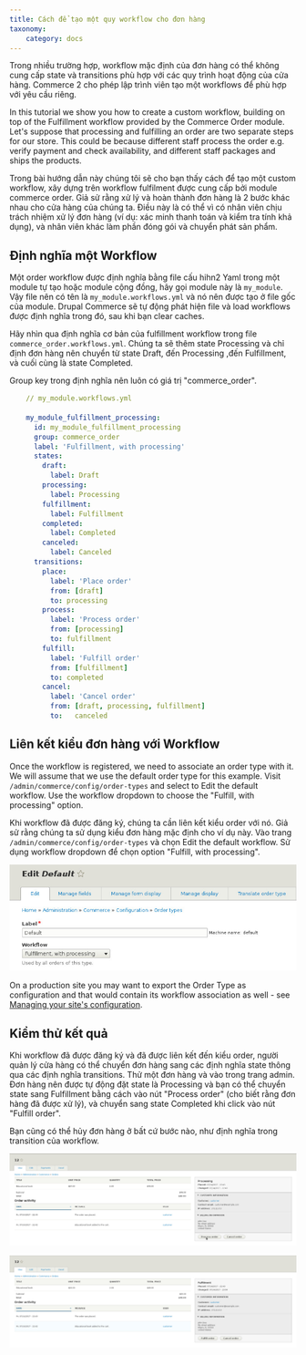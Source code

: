 ```yaml
---
title: Cách để tạo một quy workflow cho đơn hàng
taxonomy:
    category: docs
---
```


Trong nhiều trường hợp, workflow mặc định của đơn hàng có thể không cung cấp state và transitions phù hợp với các quy trình hoạt động của cửa hàng. Commerce 2 cho phép lập trình viên tạo một workflows để phù hợp với yêu cầu riêng.

In this tutorial we show you how to create a custom workflow, building on top of the Fulfillment workflow provided by the Commerce Order module. Let's suppose that processing and fulfilling an order are two separate steps for our store. This could be because different staff process the order e.g. verify payment and check availability, and different staff packages and ships the products.

Trong bài hướng dẫn này chúng tôi sẽ cho bạn thấy cách để tạo một custom workflow, xây dựng trên workflow fulfilment được cung cấp bởi module commerce order. Giả sử rằng xử lý và hoàn thành đơn hàng là 2 bước khác nhau cho cửa hàng của chúng ta. Điều này là có thể vì có nhân viên chịu trách nhiệm xử lý đơn hàng (ví dụ: xác minh thanh toán và kiểm tra tính khả dụng), và nhân viên khác làm phần đóng gói và chuyển phát sản phẩm.

Định nghĩa một Workflow
-------------------

Một order workflow được định nghĩa bằng file cấu hihn2 Yaml trong một module tự tạo hoặc module cộng  đồng, hãy gọi module này là ``my_module``. Vậy file nên có tên là ``my_module.workflows.yml`` và nó nên được tạo ở file gốc của module. Drupal Commerce sẽ tự động phát hiện file và load workflows được định nghĩa trong đó, sau khi bạn clear caches.

Hãy nhìn qua định nghĩa cơ bản của fulfillment workflow trong file ``commerce_order.workflows.yml``. Chúng ta sẽ thêm state Processing và chỉ định đơn hàng nên chuyển từ state Draft, đến Processing ,đến Fulfillment, và cuối cùng là state Completed.

Group key trong định nghĩa nên luôn có giá trị "commerce_order".

```yaml
    // my_module.workflows.yml

    my_module_fulfillment_processing:
      id: my_module_fulfillment_processing
      group: commerce_order
      label: 'Fulfillment, with processing'
      states:
        draft:
          label: Draft
        processing:
          label: Processing
        fulfillment:
          label: Fulfillment
        completed:
          label: Completed
        canceled:
          label: Canceled
      transitions:
        place:
          label: 'Place order'
          from: [draft]
          to: processing
        process:
          label: 'Process order'
          from: [processing]
          to: fulfillment
        fulfill:
          label: 'Fulfill order'
          from: [fulfillment]
          to: completed
        cancel:
          label: 'Cancel order'
          from: [draft, processing, fulfillment]
          to:   canceled
```

Liên kết kiểu đơn hàng với Workflow
--------------------------------------------

Once the workflow is registered, we need to associate an order type with it. We will assume that we use the default order type for this example. Visit ``/admin/commerce/config/order-types`` and select to Edit the default workflow. Use the workflow dropdown to choose the "Fulfill, with processing" option.

Khi workflow đã được đăng ký, chúng ta cần liên kết kiểu order với nó. Giả sử rằng chúng ta sử dụng kiểu đơn hàng mặc định cho ví dụ này. Vào trang ``/admin/commerce/config/order-types`` và chọn Edit the default workflow. Sử dụng workflow dropdown để chọn option "Fulfill, with processing".

![Associating the Order Type with the New Workflow](order_workflow_association.jpg)

On a production site you may want to export the Order Type as configuration and that would contain its workflow association as well - see [Managing your site's configuration](https://www.drupal.org/docs/8/configuration-management/managing-your-sites-configuration).

Kiểm thử kết quả
------------------



Khi workflow đã được đăng ký và đã được liên kết đến kiểu order, người quản lý cửa hàng có thể chuyển đơn hàng sang các định nghĩa state thông qua các định nghĩa transitions. Thử một đơn hàng và vào trong trang admin. Đơn hàng nên được tự động đặt state là Processing và bạn có thể chuyển state sang Fulfillment  bằng cách vào nút "Process order" (cho biết rằng đơn hàng đã được xử lý), và chuyển sang state Completed khi click vào nút "Fulfill order".

Bạn cũng có thể hủy đơn hàng ở bất cứ bước nào, như định nghĩa trong transition của workflow.

![Moving an Order from Processing to Fulfillment](process_order.jpg)

![Moving an Order from Fulfillment to Completed](fulfill_order.jpg)
